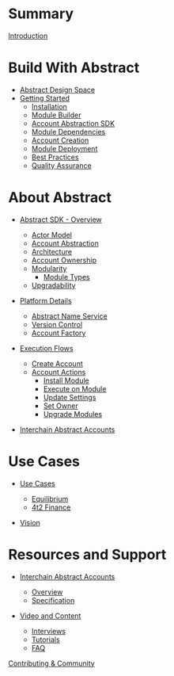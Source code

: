 # Summary

[Introduction](./1_intro.md)

# Build With Abstract

- [Abstract Design Space](./2_introduction/1_design_space.md)
- [Getting Started](./3_get_started/1_index.md)
  - [Installation](./3_get_started/2_installation.md)
  - [Module Builder](./3_get_started/3_module_builder.md)
  - [Account Abstraction SDK](./3_get_started/4_sdk.md)
  - [Module Dependencies]()
  - [Account Creation](./3_get_started/5_account_creation.md)
  - [Module Deployment](./3_get_started/6_module_deployment.md)
  - [Best Practices]()
  - [Quality Assurance]()

# About Abstract

- [Abstract SDK - Overview](./4_framework/1_abstract_sdk.md)
  - [Actor Model](./4_framework/2_actor_model.md)
  - [Account Abstraction](./4_framework/3_account_abstraction.md)
  - [Architecture](./4_framework/4_architecture.md)
  - [Account Ownership](./4_framework/5_ownership.md)
  - [Modularity](./4_framework/6_modularity.md)
    - [Module Types](./4_framework/7_module_types.md)
  - [Upgradability](./4_framework/8_upgradability.md)

- [Platform Details](./5_platform/index.md)
  - [Abstract Name Service](./5_platform/ans.md)
  - [Version Control](./5_platform/version_control.md)
  - [Account Factory](./5_platform/account_factory.md)

- [Execution Flows]()
	- [Create Account](./6_flows/account/create_account.md)
	- [Account Actions]()
		- [Install Module](./6_flows/manager/install_module.md)
		- [Execute on Module](./6_flows/manager/exec_on_module.md)
		- [Update Settings](./6_flows/manager/update_settings.md)
		- [Set Owner]()
		- [Upgrade Modules](./6_flows/manager/upgrade_modules.md)
- [Interchain Abstract Accounts]()

# Use Cases
- [Use Cases](./7_use_cases/index.md)
  - [Equilibrium](./7_use_cases/equilibrium.md)
  - [4t2 Finance]()

- [Vision](./8_vision.md)


# Resources and Support

- [Interchain Abstract Accounts](./ibc/index.md)
  - [Overview](./ibc/overview.md)
  - [Specification](./ibc/spec.md)

- [Video and Content]()
  - [Interviews]()
  - [Tutorials]()
  - [FAQ](./video_and_content/faq.md)

[Contributing & Community](./contributing.md)


<!-- -Introduction
   -Brief overview of Abstract and its core principles.
   -Account Abstraction
   -Architecture
   -Modules - overview of modular architecture
   -Governance
   -Value Proposition - Overview of benefits for developers

-Getting Started
   -Installation - guide to get started with Abstraction
   -Account Creation
   -SDK
   -Module Development
       -Create, deploy, and integrate
       -Best practices

-Use Cases
   -Equilibrium/4t2 example
   -Inspiration and guidance for developers to explore new possibilities with Abstract.

-Resources and Support
   -Additional documentation, tutorials, guides
   -Contributing/Community
   -FAQ
   -Discord/Abstract links -->
